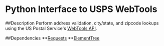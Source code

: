 Python Interface to USPS WebTools
=================================

##Description
Perform address validation, city/state, and zipcode lookups using the US Postal
Service's [WebTools API](https://www.usps.com/business/webtools.htm).

##Dependencies
**[Requests](http://docs.python-requests.org/en/v0.10.7/index.html)
**[ElementTree](http://effbot.org/zone/element-index.htm)
